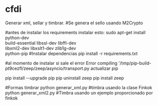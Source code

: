 # cfdi
Generar xml, sellar y timbrar.
#Se genera el sello usando M2Crypto


#antes de instalar los requirements instalar esto:
sudo apt-get install python-dev  \
     build-essential libssl-dev libffi-dev \
     libxml2-dev libxslt1-dev zlib1g-dev \
     python-pip
#Instalar dependencias
pip install -r requirements.txt

#al momento de instalar si sale el error  Error compiling '/tmp/pip-build-pt9cezfl/zeep/zeep/asyncio/transport.py actualizar pip

pip install --upgrade pip
pip uninstall zeep
pip install zeep

#Formas timbrar
python generar_xml.py #timbra usando la clase Finkok
python generar_xml2.py #Timbra usando un ejemplo proporcionado por finkok
